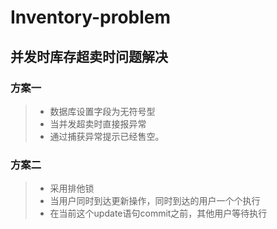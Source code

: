 # Inventory-problem
## 并发时库存超卖时问题解决
### 方案一
>- 数据库设置字段为无符号型
>- 当并发超卖时直接报异常
>- 通过捕获异常提示已经售空。
 
### 方案二
>- 采用排他锁
>- 当用户同时到达更新操作，同时到达的用户一个个执行
>- 在当前这个update语句commit之前，其他用户等待执行
 
